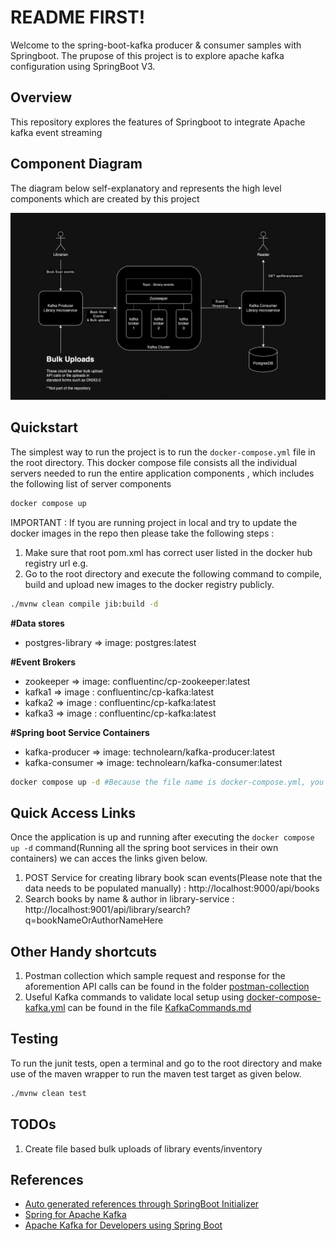 # README FIRST!

Welcome to the spring-boot-kafka producer & consumer samples with Springboot. The prupose of this project is to explore apache kafka configuration using SpringBoot V3. 

## Overview

This repository explores the features of Springboot to integrate Apache kafka event streaming

## Component Diagram

The diagram below self-explanatory and represents the high level components which are created by this project

![High level component diagram](blueprint-kafka.png)

## Quickstart

The simplest way to run the project is to run the `docker-compose.yml` file in the root directory. This docker compose file consists all the individual servers needed to run the entire application components , which includes the following list of server components
```bash
docker compose up
```

IMPORTANT : If tyou are running project in local and try to update the docker images in the repo then please take the following steps :
1. Make sure that root pom.xml has correct user listed in the docker hub registry url e.g. 
2. Go to the root directory and execute the following command to compile, build and upload new images to the docker registry publicly.
```bash
./mvnw clean compile jib:build -d 
```

**#Data stores**
- postgres-library => image: postgres:latest

**#Event Brokers**
- zookeeper => image: confluentinc/cp-zookeeper:latest
- kafka1 => image : confluentinc/cp-kafka:latest
- kafka2 => image : confluentinc/cp-kafka:latest
- kafka3 => image : confluentinc/cp-kafka:latest


**#Spring boot Service Containers**

- kafka-producer => image: technolearn/kafka-producer:latest
- kafka-consumer => image: technolearn/kafka-consumer:latest

```bash
docker compose up -d #Because the file name is docker-compose.yml, you do not have to provide filename
```

## Quick Access Links 

Once the application is up and running after executing the `docker compose up -d` command(Running all the spring boot services in their own containers) we can acces the links given below. 

 
1. POST Service for creating library book scan events(Please note that the data needs to be populated manually) : http://localhost:9000/api/books   
2. Search books by name & author in library-service : http://localhost:9001/api/library/search?q=bookNameOrAuthorNameHere

## Other Handy shortcuts
1. Postman collection which sample request and response for the aforemention API calls can be found in the folder [postman-collection](./postman-collection)
2. Useful Kafka commands to validate local setup using [docker-compose-kafka.yml](./docker-compose-kafka.yml) can be found in the file [KafkaCommands.md](./KafkaCommands.md)

## Testing

To run the junit tests, open a terminal and go to the root directory and make use of the maven wrapper to run the maven test target as given below.

```bash
./mvnw clean test
```

## TODOs

1. Create file based bulk uploads of library events/inventory

## References

- [Auto generated references through SpringBoot Initializer](./HELP.md)
- [Spring for Apache Kafka](https://docs.spring.io/spring-kafka/reference/)
- [Apache Kafka for Developers using Spring Boot](https://www.udemy.com/course/apache-kafka-for-developers-using-springboot/)